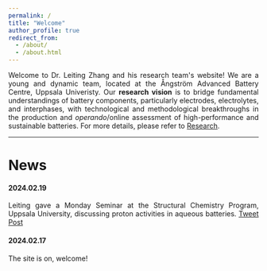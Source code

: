 ```yaml
---
permalink: /
title: "Welcome"
author_profile: true
redirect_from: 
  - /about/
  - /about.html
---
```


<div style="text-align: justify">

Welcome to Dr. Leiting Zhang and his research team's website! We are a young and dynamic team, located at the Ångström Advanced Battery Centre, Uppsala Univeristy. Our **research vision** is to bridge fundamental understandings of battery components, particularly electrodes, electrolytes, and interphases, with technological and methodological breakthroughs in the production and *operando*/online assessment of high-performance and sustainable batteries. For more details, please refer to [Research](https://leitingzhang.github.io/research/).

---

# News

#### 2024.02.19
Leiting gave a Monday Seminar at the Structural Chemistry Program, Uppsala University, discussing proton activities in aqueous batteries. [Tweet](https://x.com/angstromABC/status/1759619242800853058?s=20) [Post](https://leitingzhang.github.io/posts/2024/02/blog-1/)

#### 2024.02.17
The site is on, welcome!

 </div>

